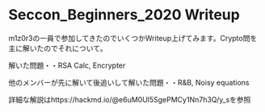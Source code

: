 # Seccon_Beginners_2020 Writeup

m1z0r3の一員で参加してきたのでいくつかWriteup上げてみます。Crypto問を主に解いたのでそれについて。

解いた問題・・RSA Calc, Encrypter

他のメンバーが先に解いて後追いして解いた問題・・R&B, Noisy equations


詳細な解説はhttps://hackmd.io/@e6uM0Ul5SgePMCy1Nn7h3Q/y_sを参照
